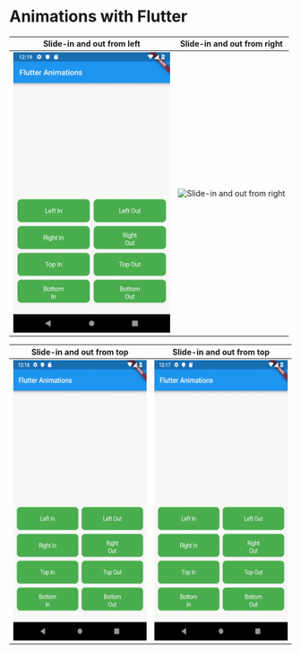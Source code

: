 # Animations with Flutter


| Slide-in and out from left | Slide-in and out from right | 
|----------------------------|-----------------------------|
|<img src="demo/left.gif" width="280" height="500" alt="Slide-in and out from left" />|<img src="demo/right.gif" width="280" height="500" alt="Slide-in and out from right" /> | 

|Slide-in and out from top | Slide-in and out from top|
|--------------------------|--------------------------|
|<img src="demo/top_down.gif" width="280" height="500" alt="Slide-in and out from top" /> | <img src="demo/bottom_up.gif" width="280" height="500" alt="Slide-in and out from top" /> |
